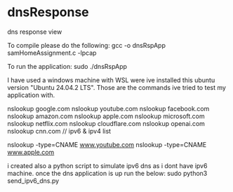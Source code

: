 # dnsResponse
dns response view

To compile please do the following:
gcc -o dnsRspApp samHomeAssignment.c -lpcap

To run the application:
sudo ./dnsRspApp

I have used a windows machine with WSL were ive installed this ubuntu version "Ubuntu 24.04.2 LTS". 
Those are the commands ive tried to test my application with. 

nslookup google.com
nslookup youtube.com
nslookup facebook.com
nslookup amazon.com
nslookup apple.com
nslookup microsoft.com
nslookup netflix.com
nslookup cloudflare.com
nslookup openai.com
nslookup cnn.com // ipv6 & ipv4 list 

nslookup -type=CNAME www.youtube.com
nslookup -type=CNAME www.apple.com


i created also a python script to simulate ipv6 dns as i dont have ipv6 machine. 
once the dns application is up run the below:
sudo python3 send_ipv6_dns.py
